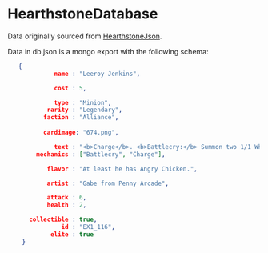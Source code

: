 HearthstoneDatabase
===================

Data originally sourced from [HearthstoneJson](http://hearthstonejson.com/).

Data in db.json is a mongo export with the following schema:

```json
   {
             name : "Leeroy Jenkins",

             cost : 5,

             type : "Minion",
           rarity : "Legendary",
          faction : "Alliance",
          
          cardimage: "674.png",

             text : "<b>Charge</b>. <b>Battlecry:</b> Summon two 1/1 Whelps for your opponent.",
        mechanics : ["Battlecry", "Charge"],

           flavor : "At least he has Angry Chicken.",

           artist : "Gabe from Penny Arcade",

           attack : 6,
           health : 2,

      collectible : true,
               id : "EX1_116",
            elite : true
    }
```
